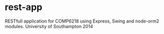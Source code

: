 rest-app
========

RESTfull application for COMP6218 using Express, Swing and node-orm2 modules.
University of Southampton 2014
